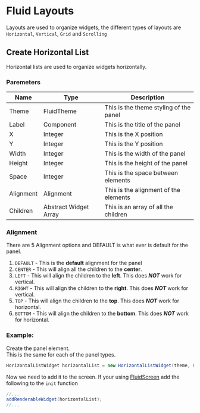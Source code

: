 <link href="/FluidUI/style.min.css" rel="stylesheet">
<link rel="shortcut icon" href="/FluidUI/images/Fluid UI Logo.svg" type="image/x-icon">

# Fluid Layouts

Layouts are used to organize widgets, the different types of layouts are `Horizontal`, `Vertical`, `Grid`
and `Scrolling`

## Create Horizontal List

Horizontal lists are used to organize widgets horizontally.

### Paremeters

| Name      | Type                  | Description                            |
|-----------|-----------------------|----------------------------------------|
| Theme     | FluidTheme            | This is the theme styling of the panel |
| Label     | Component             | This is the title of the panel         |
| X         | Integer               | This is the X position                 |
| Y         | Integer               | This is the Y position                 |
| Width     | Integer               | This is the width of the panel         |
| Height    | Integer               | This is the height of the panel        |
| Space     | Integer               | This is the space between elements     |
| Alignment | Alignment             | This is the alignment of the elements  |
| Children  | Abstract Widget Array | This is an array of all the children   |

### Alignment

There are 5 Alignment options and DEFAULT is what ever is default for the panel.

1. `DEFAULT` - This is the **default** alignment for the panel
2. `CENTER` - This will align all the children to the **center**.
3. `LEFT` - This will align the children to the **left**. This does **_NOT_** work for vertical.
4. `RIGHT` - This will align the children to the **right**. This does **_NOT_** work for vertical.
5. `TOP` - This will align the children to the **top**. This does **_NOT_** work for horizontal.
6. `BOTTOM` - This will align the children to the **bottom**. This does **_NOT_** work for horizontal.

### Example:

Create the panel element.   
This is the same for each of the panel types.

```java
HorizontalListWidget horizontalList = new HorizontalListWidget(theme, Component.empty(),0,0,500,500,20,Alignment.CENTER,WIDGET_1,WIDGET_2 //. ETC);
```

Now we need to add it to the screen. If your using [FluidScreen](https://dcmanproductions.github.io/FluidUI/screen) add
the following to the `init`
function

```java
//...
addRenderableWidget(horizontalList);
//...
```
